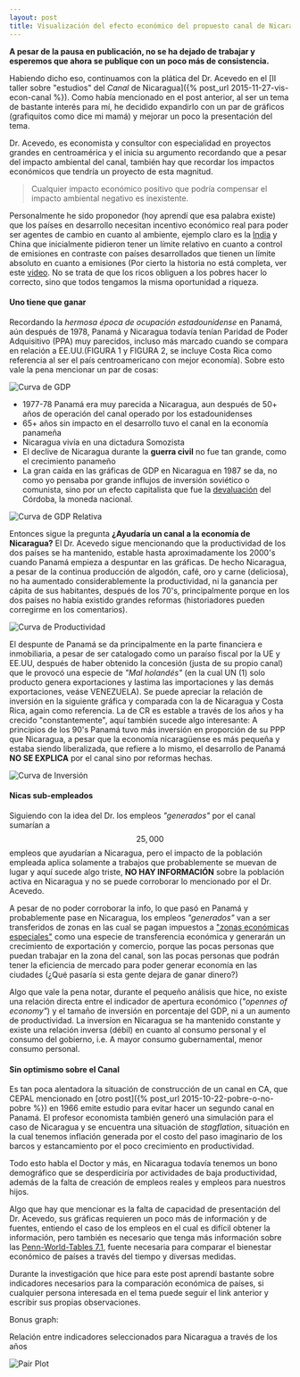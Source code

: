 ```yaml
---
layout: post
title: Visualización del efecto económico del propuesto canal de Nicaragua
---
```


**A pesar de la pausa en publicación, no se ha dejado de trabajar y esperemos que ahora se publique con un poco más de consistencia.**

Habiendo dicho eso, continuamos con la plática del Dr. Acevedo en el [II taller sobre "estudios" del _Canal_ de Nicaragua]({% post_url 2015-11-27-vis-econ-canal %}). Como había mencionado en el post anterior, al ser un tema de bastante interés para mí, he decidido expandirlo con un par de gráficos (grafiquitos como dice mi mamá) y mejorar un poco la presentación del tema.

Dr. Acevedo, es economista y consultor con especialidad en proyectos grandes en centroamérica y el inicia su argumento recordando que a pesar del impacto ambiental del canal, también hay que recordar los impactos económicos que tendría un proyecto de esta magnitud.

> Cualquier impacto económico positivo que podría compensar el impacto ambiental negativo es inexistente.

Personalmente he sido proponedor (hoy aprendí que esa palabra existe) que los países en desarrollo necesitan incentivo económico real para poder ser agentes de cambio en cuanto al ambiente, ejemplo claro es la [India](http://www.theguardian.com/environment/2015/may/08/india-pledges-to-fight-climate-change-but-falls-short-of-stating-emissions-cap) y China que inicialmente pidieron tener un límite relativo en cuanto a control de emisiones en contraste con países desarrollados que tienen un límite absoluto en cuanto a emisiones (Por cierto la historia no está completa, ver este [video](http://econ.st/1NeJ6at). No se trata de que los ricos obliguen a los pobres hacer lo correcto, sino que todos tengamos la misma oportunidad a riqueza.

#### Uno tiene que ganar

Recordando la _hermosa época de ocupación estadounidense_ en Panamá, aún después de 1978, Panamá y Nicaragua todavía tenían Paridad de Poder Adquisitivo (PPA) muy parecidos, incluso más marcado cuando se compara en relación a EE.UU.(FIGURA 1 y FIGURA 2, se incluye Costa Rica como referencia al ser el país centroamericano con mejor economía). Sobre esto vale la pena mencionar un par de cosas:

![Curva de GDP](/img/prodcurves/cgdp_curve.png)

* 1977-78 Panamá era muy parecida a Nicaragua, aun después de 50+ años de operación del canal operado por los estadounidenses
* 65+ años sin impacto en el desarrollo tuvo el canal en la economía panameña
* Nicaragua vivía en una dictadura Somozista
* El declive de Nicaragua durante la **guerra civil** no fue tan grande, como el crecimiento panameño
* La gran caída en las gráficas de GDP en Nicaragua en 1987 se da, no como yo pensaba por grande influjos de inversión soviético o comunista, sino por un efecto capitalista que fue la 	[devaluación](http://www.puntocerodigital.com/?p=189) del Córdoba, la moneda nacional.

![Curva de GDP Relativa](/img/prodcurves/relative.png)

Entonces  sigue la pregunta **¿Ayudaría un canal a la economía de Nicaragua?** El Dr. Acevedo sigue mencionando que la productividad de los dos países se ha mantenido, estable hasta aproximadamente los 2000's cuando Panamá empieza a despuntar en las gráficas. De hecho Nicaragua, a pesar de la continua producción de algodón, café, oro y carne (deliciosa), no ha aumentado considerablemente la productividad, ni la ganancia per cápita de sus habitantes, después de los 70's, principalmente porque en los dos países no había existido grandes reformas (historiadores pueden corregirme en los comentarios).

![Curva de Productividad](/img/prodcurves/prod_curve.png)

El despunte de Panamá se da principalmente en la parte financiera e inmobiliaria, a pesar de ser catalogado como un paraíso fiscal por la UE y EE.UU, después de haber obtenido la concesión (justa de su propio canal) que le provocó una especie de _"Mal holandés"_ (en la cual UN (1) solo producto genera exportaciones y lastima las importaciones y las demás exportaciones, veáse VENEZUELA). Se puede apreciar la relación de inversión en la siguiente gráfica y comparada con la de Nicaragua y Costa Rica, again como referencia. La de CR es estable a través de los años y ha crecido "constantemente", aquí también sucede algo interesante: A principios de los 90's Panamá tuvo más inversión en proporción de su PPP que Nicaragua, a pesar que la economía nicaragüense es más pequeña y estaba siendo liberalizada, que refiere a lo mismo, el desarrollo de Panamá **NO SE EXPLICA** por el canal sino por reformas hechas.

![Curva de Inversión](/img/prodcurves/invest_graph.png)

#### Nicas sub-empleados

Siguiendo con la idea del Dr. los empleos _"generados"_ por el canal sumarían a $$25,000$$ empleos que ayudarían a Nicaragua, pero el impacto de la población empleada aplica solamente a trabajos que probablemente se muevan de lugar y aquí sucede algo triste, **NO HAY INFORMACIÓN** sobre la población activa en Nicaragua y no se puede corroborar lo mencionado por el Dr. Acevedo.

A pesar de no poder corroborar la info, lo que pasó en Panamá y probablemente pase en Nicaragua, los empleos _"generados"_ van a ser transferidos de zonas en las cual se pagan impuestos a ["zonas económicas especiales"](http://www.economist.com/news/leaders/21647615-world-awash-free-trade-zones-and-their-offshoots-many-are-not-worth-effort-not) como una especie de transferencia económica y generarán un crecimiento de exportación y comercio, porque las pocas personas que puedan trabajar en la zona del canal, son las pocas personas que podrán tener la eficiencia de mercado para poder generar economía en las ciudades (¿Qué pasaría si esta gente dejara de ganar dinero?)

Algo que vale la pena notar, durante el pequeño análisis que hice, no existe una relación directa entre el indicador de apertura económico (_"opennes of economy"_) y el tamaño de inversión en porcentaje del GDP, ni a un aumento de productividad. La inversíon en Nicaragua se ha mantenido constante y existe una relación inversa (débil) en cuanto al consumo personal y el consumo del gobierno, i.e. A mayor consumo gubernamental, menor consumo personal.

#### Sin optimismo sobre el Canal

Es tan poca alentadora la situación de construcción de un canal en CA, que CEPAL mencionado en [otro post]({% post_url 2015-10-22-pobre-o-no-pobre %}) en 1966 emite estudio para evitar hacer un segundo canal en Panamá. El profesor economista también generó una simulación para el caso de Nicaragua y se encuentra una situación de _stagflation_, situación en la cual tenemos inflación generada por el costo del paso imaginario de los barcos y estancamiento por el poco crecimiento en productividad.

Todo esto habla el Doctor y más, en Nicaragua todavía tenemos un bono demográfico que se desperdiciría por actividades de baja productividad, además de la falta de creación de empleos reales y empleos para nuestros hijos.

Algo que hay que mencionar es la falta de capacidad de presentación del Dr. Acevedo, sus gráficas requieren un poco más de información y de fuentes, entiendo el caso de los empleos en el cual es difícil obtener la información, pero también es necesario que tenga más información sobre las [Penn-World-Tables 7.1](http://www.rug.nl/research/ggdc/data/pwt/pwt-7.1), fuente necesaria para comparar el bienestar económico de países a través del tiempo y diversas medidas.

Durante la investigación que hice para este post aprendí bastante sobre indicadores necesarios para la comparación económica de países, si cualquier persona interesada en el tema puede seguir el link anterior y escribir sus propias observaciones.

Bonus graph:

Relación entre indicadores seleccionados para Nicaragua a través de los años

![Pair Plot](/img/prodcurves/pair_plot_NIC.png )

